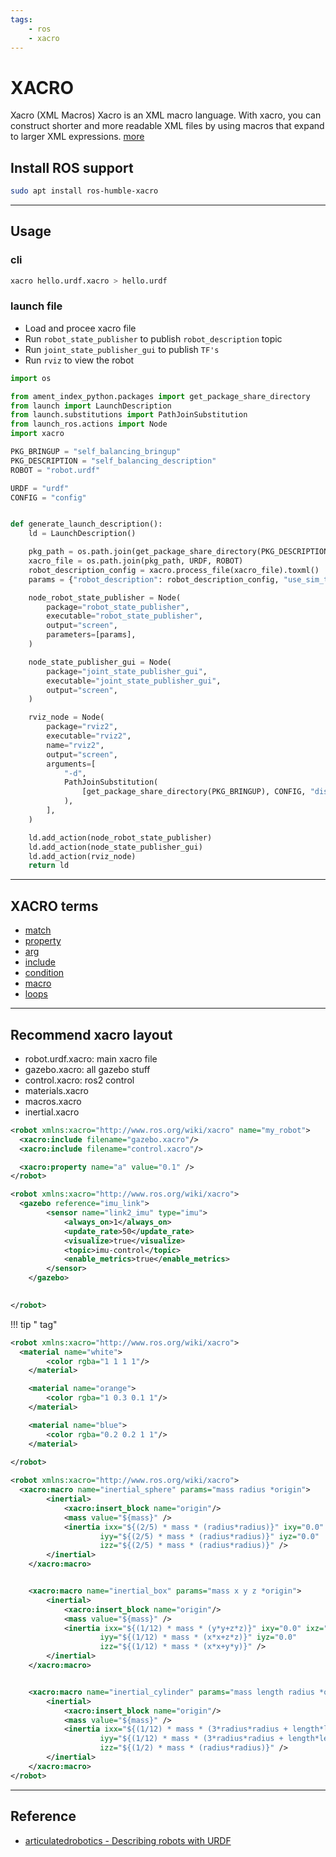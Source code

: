 ```yaml
---
tags:
    - ros
    - xacro
---
```


# XACRO

Xacro (XML Macros) Xacro is an XML macro language. With xacro, you can construct shorter and more readable XML files by using macros that expand to larger XML expressions.
[more](http://wiki.ros.org/xacro)


## Install ROS support

```bash 
sudo apt install ros-humble-xacro
```

---

## Usage
### cli

```bash
xacro hello.urdf.xacro > hello.urdf
```

### launch file
- Load and procee xacro file
- Run `robot_state_publisher` to publish `robot_description` topic
- Run `joint_state_publisher_gui` to publish `TF's`
- Run `rviz` to view the robot


```python title="load xacro and view in rviz"
import os

from ament_index_python.packages import get_package_share_directory
from launch import LaunchDescription
from launch.substitutions import PathJoinSubstitution
from launch_ros.actions import Node
import xacro

PKG_BRINGUP = "self_balancing_bringup"
PKG_DESCRIPTION = "self_balancing_description"
ROBOT = "robot.urdf"

URDF = "urdf"
CONFIG = "config"


def generate_launch_description():
    ld = LaunchDescription()

    pkg_path = os.path.join(get_package_share_directory(PKG_DESCRIPTION))
    xacro_file = os.path.join(pkg_path, URDF, ROBOT)
    robot_description_config = xacro.process_file(xacro_file).toxml()
    params = {"robot_description": robot_description_config, "use_sim_time": True}

    node_robot_state_publisher = Node(
        package="robot_state_publisher",
        executable="robot_state_publisher",
        output="screen",
        parameters=[params],
    )

    node_state_publisher_gui = Node(
        package="joint_state_publisher_gui",
        executable="joint_state_publisher_gui",
        output="screen",
    )

    rviz_node = Node(
        package="rviz2",
        executable="rviz2",
        name="rviz2",
        output="screen",
        arguments=[
            "-d",
            PathJoinSubstitution(
                [get_package_share_directory(PKG_BRINGUP), CONFIG, "display.rviz"]
            ),
        ],
    )

    ld.add_action(node_robot_state_publisher)
    ld.add_action(node_state_publisher_gui)
    ld.add_action(rviz_node)
    return ld

```

---

## XACRO terms

- [match]()
- [property]()
- [arg](xacro_arg_and_condition.md)
- [include]()
- [condition](xacro_arg_and_condition.md)
- [macro]()
- [loops]()


---

## Recommend xacro layout

- robot.urdf.xacro: main xacro file
- gazebo.xacro: all gazebo stuff
- control.xacro: ros2 control
- materials.xacro
- macros.xacro
- inertial.xacro


```xml title="robot.urdf.xacro"
<robot xmlns:xacro="http://www.ros.org/wiki/xacro" name="my_robot">
  <xacro:include filename="gazebo.xacro"/>
  <xacro:include filename="control.xacro"/>

  <xacro:property name="a" value="0.1" />
</robot>
```

```xml title="gazebo.xacro"
<robot xmlns:xacro="http://www.ros.org/wiki/xacro">
  <gazebo reference="imu_link">
        <sensor name="link2_imu" type="imu">
            <always_on>1</always_on>
            <update_rate>50</update_rate>
            <visualize>true</visualize>
            <topic>imu-control</topic>
            <enable_metrics>true</enable_metrics>
        </sensor>
    </gazebo>

  
</robot>
```

!!! tip "<gazebo> tag"
     

```xml title="materials.xacro"
<robot xmlns:xacro="http://www.ros.org/wiki/xacro">
  <material name="white">
        <color rgba="1 1 1 1"/>
    </material>

    <material name="orange">
        <color rgba="1 0.3 0.1 1"/>
    </material>

    <material name="blue">
        <color rgba="0.2 0.2 1 1"/>
    </material>
  
</robot>
```

```xml title="inertial.xacro"
<robot xmlns:xacro="http://www.ros.org/wiki/xacro">
  <xacro:macro name="inertial_sphere" params="mass radius *origin">
        <inertial>
            <xacro:insert_block name="origin"/>
            <mass value="${mass}" />
            <inertia ixx="${(2/5) * mass * (radius*radius)}" ixy="0.0" ixz="0.0"
                    iyy="${(2/5) * mass * (radius*radius)}" iyz="0.0"
                    izz="${(2/5) * mass * (radius*radius)}" />
        </inertial>
    </xacro:macro>  


    <xacro:macro name="inertial_box" params="mass x y z *origin">
        <inertial>
            <xacro:insert_block name="origin"/>
            <mass value="${mass}" />
            <inertia ixx="${(1/12) * mass * (y*y+z*z)}" ixy="0.0" ixz="0.0"
                    iyy="${(1/12) * mass * (x*x+z*z)}" iyz="0.0"
                    izz="${(1/12) * mass * (x*x+y*y)}" />
        </inertial>
    </xacro:macro>


    <xacro:macro name="inertial_cylinder" params="mass length radius *origin">
        <inertial>
            <xacro:insert_block name="origin"/>
            <mass value="${mass}" />
            <inertia ixx="${(1/12) * mass * (3*radius*radius + length*length)}" ixy="0.0" ixz="0.0"
                    iyy="${(1/12) * mass * (3*radius*radius + length*length)}" iyz="0.0"
                    izz="${(1/2) * mass * (radius*radius)}" />
        </inertial>
    </xacro:macro>
</robot>
```

---

## Reference
- [articulatedrobotics - Describing robots with URDF](https://articulatedrobotics.xyz/tutorials/ready-for-ros/urdf/)